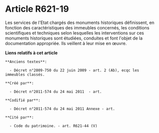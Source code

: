 # Article R621-19

Les services de l'Etat chargés des monuments historiques définissent, en fonction des caractéristiques des immeubles
concernés, les conditions scientifiques et techniques selon lesquelles les interventions sur ces monuments historiques sont
étudiées, conduites et font l'objet de la documentation appropriée. Ils veillent à leur mise en œuvre.

**Liens relatifs à cet article**

	**Anciens textes**:

	  - Décret n°2009-750 du 22 juin 2009 - art. 2 (Ab), ecqc les immeubles classés.

	**Créé par**:

	  - Décret n°2011-574 du 24 mai 2011  - art.

	**Codifié par**:

	  - Décret n°2011-574 du 24 mai 2011 Annexe - art.

	**Cité par**:

	  - Code du patrimoine. - art. R621-44 (V)

